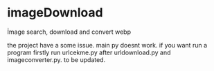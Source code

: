 # imageDownload
İmage search, download and convert webp

the project have a some issue.
main py doesnt work.
if you want run a program firstly run urlcekme.py after urldownload.py and imageconverter.py.
to be updated.

